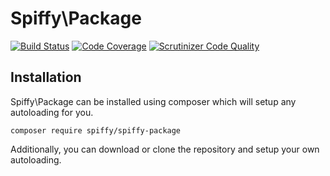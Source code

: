# Spiffy\Package

[![Build Status](https://travis-ci.org/spiffyjr/spiffy-package.svg)](https://travis-ci.org/spiffyjr/spiffy-package)
[![Code Coverage](https://scrutinizer-ci.com/g/spiffyjr/spiffy-package/badges/coverage.png?s=dfad664d97975d1d7a65b8b24506cda9769e44f9)](https://scrutinizer-ci.com/g/spiffyjr/spiffy-package/)
[![Scrutinizer Code Quality](https://scrutinizer-ci.com/g/spiffyjr/spiffy-package/badges/quality-score.png?s=d85152028d13ee4af9482d457f1e6b06f3d0b348)](https://scrutinizer-ci.com/g/spiffyjr/spiffy-package/)

## Installation

Spiffy\Package can be installed using composer which will setup any autoloading for you.

`composer require spiffy/spiffy-package`

Additionally, you can download or clone the repository and setup your own autoloading.

